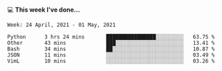 💻 **This week I've done...**

<!--START_SECTION:waka-->
```text
Week: 24 April, 2021 - 01 May, 2021

Python      3 hrs 24 mins       ████████████████░░░░░░░░░   63.75 % 
Other       43 mins             ███░░░░░░░░░░░░░░░░░░░░░░   13.41 % 
Bash        34 mins             ██░░░░░░░░░░░░░░░░░░░░░░░   10.87 % 
JSON        11 mins             ░░░░░░░░░░░░░░░░░░░░░░░░░   03.49 % 
VimL        10 mins             ░░░░░░░░░░░░░░░░░░░░░░░░░   03.26 %
```
<!--END_SECTION:waka-->
